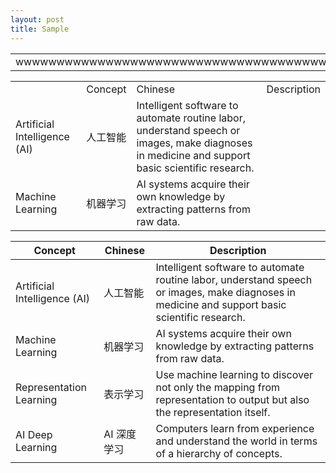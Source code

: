 ```yaml
---
layout: post
title: Sample
---
```


<table>
  <tr>
    <td class="overflow-wrap-hack">
      <div class="table-content">
        wwwwwwwwwwwwwwwwwwwwwwwwwwwwwwwwwwwwwwwwwwwwwwwwwwwwwwwwwwwwwwwwwwwwwwwwwwwwwwwwwwwwwwwwwwwwwwwwwwwwwwwwwwwwwwwwwwwwwwwwwwwwwwwwwwwwwwwwwwwwwwwwwwwwwwwwwwww
      </div>
    </td>
  </tr>
</table>


<table style="width: 100%;">
<th>
	<td>Concept</td>
	<td>Chinese</td>
	<td tyle="word-break: break-all">Description</td>
</th>
<tr>
    <td class="block">Artificial Intelligence (AI)</td>
    <td class="block">人工智能</td>
    <td tyle="word-break: break-all">Intelligent software to automate routine labor, understand speech or images, make diagnoses in medicine and support basic scientific research.</td>
</tr>
<tr>
    <td>Machine Learning</td>
    <td>机器学习</td>
    <td tyle="word-break: break-all">AI systems acquire their own knowledge by extracting patterns from raw data.</td>
</tr>
</table>


| Concept | Chinese | Description |
|------------------------------|---------|-------------|
| Artificial Intelligence (AI) | 人工智能 | Intelligent software to automate routine labor, understand speech or images, make diagnoses in medicine and support basic scientific research. |
| Machine Learning | 机器学习 | AI systems acquire their own knowledge by extracting patterns from raw data. |
| Representation Learning | 表示学习 | Use machine learning to discover not only the mapping from representation to output but also the representation itself. |
| AI Deep Learning | AI 深度学习 | Computers learn from experience and understand the world in terms of a hierarchy of concepts. |